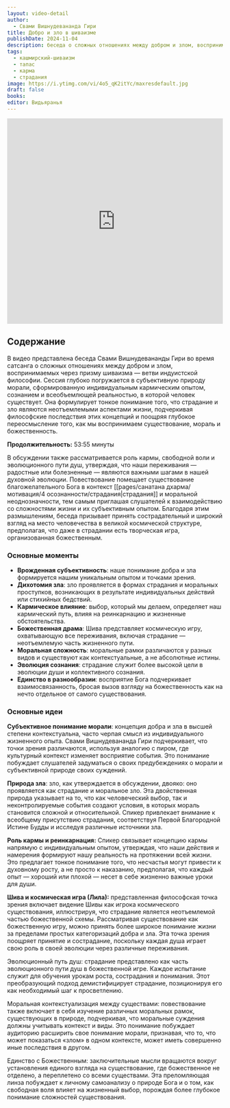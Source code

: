 ```yaml
---
layout: video-detail
author:
  - Свами Вишнудевананда Гири
title: Добро и зло в шиваизме
publishDate: 2024-11-04
description: беседа о сложных отношениях между добром и злом, воспринимаемых через призму шиваизма - ветви индуистской философии. Сессия глубоко погружается в субъективную природу ума, сформированную индивидуальным кармическим опытом, сознанием и всеобъемлющей реальностью, в которой человек существует.
tags:
  - кашмирский-шиваизм
  - тапас
  - карма
  - страдания
image: https://i.ytimg.com/vi/4o5_qK2itYc/maxresdefault.jpg
draft: false
books: 
editor: Видьяранья
---
```


<iframe width="100%" height="480px" src="https://www.youtube.com/embed/4o5_qK2itYc" title="YouTube video player" frameborder="0" allow="accelerometer; autoplay; clipboard-write; encrypted-media; gyroscope; picture-in-picture; web-share" referrerpolicy="strict-origin-when-cross-origin" allowfullscreen></iframe>

## Содержание

В видео представлена ​​беседа Свами Вишнудевананды Гири во время сатсанга о сложных отношениях между добром и злом, воспринимаемых через призму шиваизма — ветви индуистской философии. Сессия глубоко погружается в субъективную природу морали, сформированную индивидуальным кармическим опытом, сознанием и всеобъемлющей реальностью, в которой человек существует. Она формулирует тонкое понимание того, что страдание и зло являются неотъемлемыми аспектами жизни, подчеркивая философские последствия этих концепций и поощряя глубокое переосмысление того, как мы воспринимаем существование, мораль и божественность.

**Продолжительность:** 53:55 минуты

В обсуждении также рассматривается роль кармы, свободной воли и эволюционного пути душ, утверждая, что наши переживания — радостные или болезненные — являются важными шагами в нашей духовной эволюции. Повествование помещает существование благожелательного Бога в контекст [[pages/санатана дхарма/мотивация/4 осознанности/страдания|страдания]] и моральной неоднозначности, тем самым приглашая слушателей к взаимодействию со сложностями жизни и их субъективным опытом. Благодаря этим размышлениям, беседа призывает принять сострадательный и широкий взгляд на место человечества в великой космической структуре, предполагая, что даже в страдании есть творческая игра, организованная божественным.

### Основные моменты
- **Врожденная субъективность**: наше понимание добра и зла формируется нашим уникальным опытом и точками зрения.
- **Дихотомия зла**: зло проявляется в формах страдания и моральных проступков, возникающих в результате индивидуальных действий или стихийных бедствий.
- **Кармическое влияние**: выбор, который мы делаем, определяет наш кармический путь, влияя на реинкарнацию и жизненные обстоятельства.
- **Божественная драма**: Шива представляет космическую игру, охватывающую все переживания, включая страдание — неотъемлемую часть жизненного пути.
- **Моральная сложность**: моральные рамки различаются у разных видов и существуют как контекстуальные, а не абсолютные истины.
- **Эволюция сознания**: страдание служит более высокой цели в эволюции души и коллективного сознания.
- **Единство в разнообразии**: восприятие Бога подчеркивает взаимосвязанность, бросая вызов взгляду на божественность как на нечто отдельное от самого существования.

### Основные идеи
**Субъективное понимание морали**: концепция добра и зла в высшей степени контекстуальна, часто черпая смысл из индивидуального жизненного опыта. Свами Вишнудевананда Гири подчеркивает, что точки зрения различаются, используя аналогию с пиром, где культурный контекст изменяет восприятие события. Это понимание побуждает слушателей задуматься о своих предубеждениях о морали и субъективной природе своих суждений.

**Природа зла**: зло, как утверждается в обсуждении, двояко: оно проявляется как страдание и моральное зло. Эта двойственная природа указывает на то, что как человеческий выбор, так и неконтролируемые события создают условия, в которых мораль становится сложной и относительной. Спикер привлекает внимание к всеобщему присутствию страдания, соответствуя Первой Благородной Истине Будды и исследуя различные источники зла.

**Роль кармы и реинкарнация:** Спикер связывает концепцию кармы напрямую с индивидуальным опытом, утверждая, что наши действия и намерения формируют нашу реальность на протяжении всей жизни. Это предлагает тонкое понимание того, что несчастья могут привести к духовному росту, а не просто к наказанию, предполагая, что каждый опыт — хороший или плохой — несет в себе жизненно важные уроки для души.

**Шива и космическая игра (Лила):** представленная философская точка зрения включает видение Шивы как игрока космического существования, иллюстрируя, что страдание является неотъемлемой частью божественной схемы. Рассматривая существование как божественную игру, можно принять более широкое понимание жизни за пределами простых категоризаций добра и зла. Эта точка зрения поощряет принятие и сострадание, поскольку каждая душа играет свою роль в своей эволюции через различные переживания.

Эволюционный путь душ: страдание представлено как часть эволюционного пути душ в божественной игре. Каждое испытание служит для обучения урокам роста, сострадания и понимания. Этот преобразующий подход демистифицирует страдание, позиционируя его как необходимый шаг к просветлению.

Моральная контекстуализация между существами: повествование также включает в себя изучение различных моральных рамок, существующих в природе, подчеркивая, что моральные суждения должны учитывать контекст и виды. Это понимание побуждает аудиторию расширить свое понимание морали, признавая, что то, что может показаться «злом» в одном контексте, может иметь совершенно иные последствия в другом.

Единство с Божественным: заключительные мысли вращаются вокруг установления единого взгляда на существование, где божественное не отделено, а переплетено со всеми существами. Эта преломляющая линза побуждает к личному самоанализу о природе Бога и о том, как свободная воля влияет на жизненный выбор, порождая более глубокое понимание сложностей существования.

